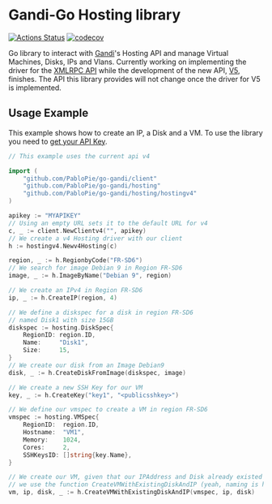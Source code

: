 # Gandi-Go Hosting library

[![Actions Status](https://wdp9fww0r9.execute-api.us-west-2.amazonaws.com/production/badge/PabloPie/go-gandi)](https://wdp9fww0r9.execute-api.us-west-2.amazonaws.com/production/results/PabloPie/go-gandi) [![codecov](https://codecov.io/gh/PabloPie/go-gandi/branch/master/graph/badge.svg)](https://codecov.io/gh/PabloPie/go-gandi)

Go library to interact with [Gandi](https://www.gandi.net/en)'s Hosting API and manage Virtual Machines, Disks, IPs and Vlans. Currently working on implementing the driver for the [XMLRPC API](https://doc.rpc.gandi.net/overview.html) while the development of the new API, [V5](https://docs.gandi.net/en/cloud/index.html), finishes. The API this library provides will not change once the driver for V5 is implemented.

## Usage Example

This example shows how to create an IP, a Disk and a VM. To use the library you need to [get your API Key](https://v4.gandi.net/admin/api_key).

```go
// This example uses the current api v4

import (
	"github.com/PabloPie/go-gandi/client"
	"github.com/PabloPie/go-gandi/hosting"
	"github.com/PabloPie/go-gandi/hosting/hostingv4"
)

apikey := "MYAPIKEY"
// Using an empty URL sets it to the default URL for v4
c, _ := client.NewClientv4("", apikey)
// We create a v4 Hosting driver with our client
h := hostingv4.Newv4Hosting(c)

region, _ := h.RegionbyCode("FR-SD6")
// We search for image Debian 9 in Region FR-SD6
image, _ := h.ImageByName("Debian 9", region)

// We create an IPv4 in Region FR-SD6
ip, _ := h.CreateIP(region, 4)

// We define a diskspec for a disk in region FR-SD6
// named Disk1 with size 15GB
diskspec := hosting.DiskSpec{
    RegionID: region.ID,
    Name:     "Disk1",
    Size:     15,
}
// We create our disk from an Image Debian9
disk, _ := h.CreateDiskFromImage(diskspec, image)

// We create a new SSH Key for our VM
key, _ := h.CreateKey("key1", "<publicsshkey>")

// We define our vmspec to create a VM in region FR-SD6
vmspec := hosting.VMSpec{
    RegionID:  region.ID,
    Hostname:  "VM1",
    Memory:    1024,
    Cores:     2,
    SSHKeysID: []string{key.Name},
}

// We create our VM, given that our IPAddress and Disk already existed
// we use the function CreateVMWithExistingDiskAndIP (yeah, naming is hard)
vm, ip, disk, _ := h.CreateVMWithExistingDiskAndIP(vmspec, ip, disk)

```

